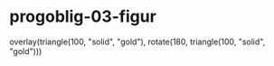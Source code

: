 # progoblig-03-figur
overlay(triangle(100, "solid", "gold"),
  rotate(180, triangle(100, "solid", "gold")))
